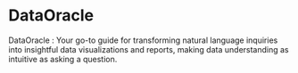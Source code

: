 # DataOracle
DataOracle : Your go-to guide for transforming natural language inquiries into insightful data visualizations and reports, making data understanding as intuitive as asking a question.
